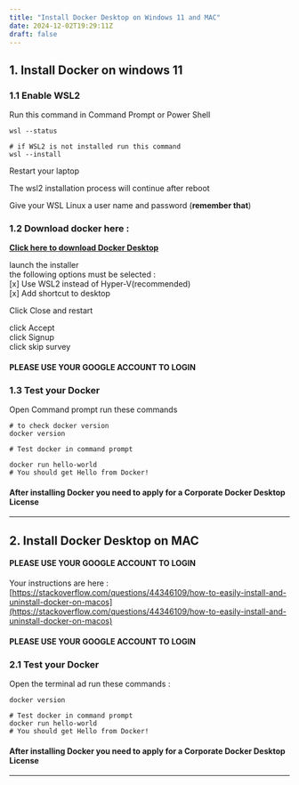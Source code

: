 ```yaml
---
title: "Install Docker Desktop on Windows 11 and MAC"
date: 2024-12-02T19:29:11Z
draft: false
---
```



## 1. Install Docker on windows 11

### 1.1 Enable WSL2

Run this command in Command Prompt or Power Shell
```
wsl --status

# if WSL2 is not installed run this command
wsl --install
```

Restart your laptop

The wsl2 installation process will continue after reboot

Give your WSL Linux a user name and password (**remember that**)


### 1.2 Download docker here :
**[Click here to  download Docker Desktop](https://desktop.docker.com/win/main/amd64/Docker%20Desktop%20Installer.exe?utm_source=docker&utm_medium=webreferral&utm_campaign=docs-driven-download-win-amd64)**


launch the installer \
the following options must be selected : \
[x] Use WSL2 instead of Hyper-V(recommended) \
[x] Add shortcut to desktop

Click Close and restart

click Accept \
click Signup \
click skip survey 
#### PLEASE USE YOUR GOOGLE ACCOUNT TO LOGIN


### 1.3 Test your Docker
Open Command prompt run these commands
```
# to check docker version
docker version

# Test docker in command prompt

docker run hello-world
# You should get Hello from Docker!
```

#### After installing Docker you need to apply for a Corporate Docker Desktop License
---

## 2. Install Docker Desktop on MAC

#### PLEASE USE YOUR  GOOGLE ACCOUNT TO LOGIN
Your instructions are here : \
[https://stackoverflow.com/questions/44346109/how-to-easily-install-and-uninstall-docker-on-macos](https://stackoverflow.com/questions/44346109/how-to-easily-install-and-uninstall-docker-on-macos)

#### PLEASE USE YOUR GOOGLE ACCOUNT TO LOGIN

### 2.1 Test your Docker
Open the terminal ad run these commands :
```
docker version

# Test docker in command prompt
docker run hello-world
# You should get Hello from Docker!
```


#### After installing Docker you need to apply for a Corporate Docker Desktop License

---
